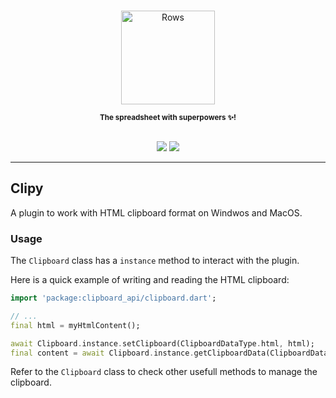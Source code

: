 <p align="center">
  <a href="https://rows.com">
  <br />
  <img src="https://rows.com/media/logo.svg" alt="Rows" width="150"/>
  <br />

  </a>
</p>

<p align="center">
<sub><strong>The spreadsheet with superpowers ✨!</strong></sub>
<br />
<br />
</p>

<p align="center">
  <a title="Pub" href="https://pub.dev/packages/clipy" ><img src="https://img.shields.io/pub/v/clipy.svg?style=popout" /></a>
  <a title="Rows lint" href="https://pub.dev/packages/rows_lint" ><img src="https://img.shields.io/badge/Styled%20by-Rows-754F6C?style=popout" /></a>
</p>


---

## Clipy

A plugin to work with HTML clipboard format on Windwos and MacOS.


### Usage

The `Clipboard` class has a `instance` method to interact with the plugin.

Here is a quick example of writing and reading the HTML clipboard:

```dart
import 'package:clipboard_api/clipboard.dart';

// ...
final html = myHtmlContent();

await Clipboard.instance.setClipboard(ClipboardDataType.html, html);
final content = await Clipboard.instance.getClipboardData(ClipboardDataType.html);

```

Refer to the `Clipboard` class to check other usefull methods to manage the clipboard.
